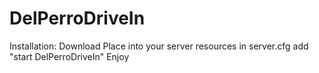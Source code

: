 # DelPerroDriveIn
Installation:
Download
Place into your server resources
in server.cfg add "start DelPerroDriveIn"
Enjoy
